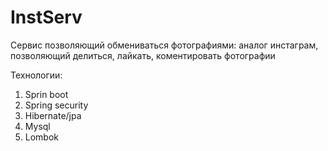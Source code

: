 # InstServ

Сервис позволяющий обмениваться фотографиями: аналог инстаграм, позволяющий делиться, лайкать, коментировать фотографии

Технологии:

<ol>
 <li> Sprin boot </li>
 <li> Spring security </li>
 <li>Hibernate/jpa </li>
 <li>Mysql </li>
 <li>Lombok </li>
</ol>
